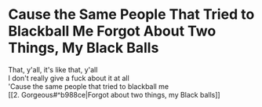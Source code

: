 # Cause the Same People That Tried to Blackball Me Forgot About Two Things, My Black Balls

That, y'all, it's like that, y'all  
I don't really give a fuck about it at all  
'Cause the same people that tried to blackball me  
[[2. Gorgeous#^b988ce|Forgot about two things, my Black balls]]
